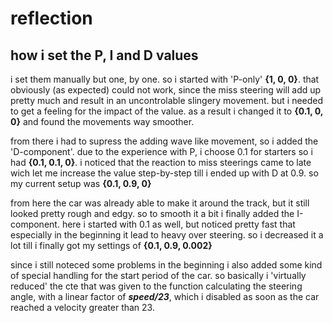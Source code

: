 # reflection

## how i set the P, I and D values

i set them manually but one, by one. so i started with 'P-only' **{1, 0, 0}**.
that obviously (as expected) could not work, since the miss steering will add up pretty much and result in an uncontrolable 
slingery movement. but i needed to get a feeling for the impact of the value. as a result i changed it to **{0.1, 0, 0}**
and found the movements way smoother.

from there i had to supress the adding wave like movement, so i added the 'D-component'. due to the experience with P, 
i choose 0.1 for starters so i had **{0.1, 0.1, 0}**. i noticed that the reaction to miss steerings came to late wich let me
increase the value step-by-step till i ended up with D at 0.9. so my current setup was **{0.1, 0.9, 0}**

from here the car was already able to make it around the track, but it still looked pretty rough and edgy. so to smooth it
a bit i finally added the I-component. here i started with 0.1 as well, but noticed pretty fast that especially in the 
beginning it lead to heavy over steering. so i decreased it a lot till i finally got my settings of **{0.1, 0.9, 0.002}**

since i still noteced some problems in the beginning i also added some kind of special handling for the start period of the 
car. so basically i 'virtually reduced' the cte that was given to the function calculating the steering angle, with a linear
factor of **_speed/23_**, which i disabled as soon as the car reached a velocity greater than 23.
